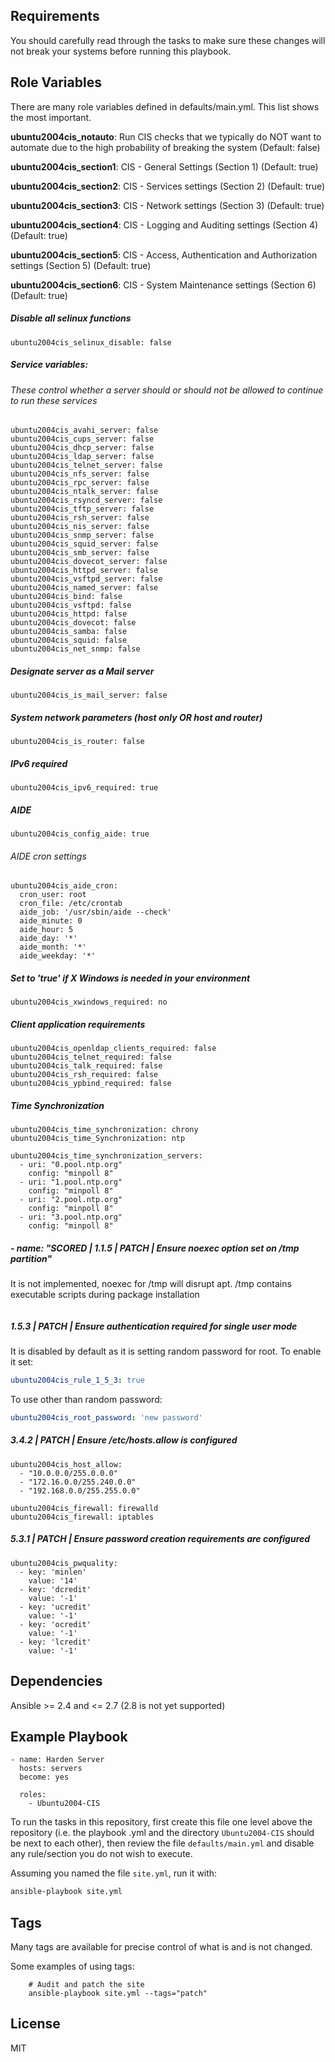 Requirements
------------

You should carefully read through the tasks to make sure these changes will not break your systems before running this playbook.

Role Variables
--------------
There are many role variables defined in defaults/main.yml. This list shows the most important.

**ubuntu2004cis_notauto**: Run CIS checks that we typically do NOT want to automate due to the high probability of breaking the system (Default: false)

**ubuntu2004cis_section1**: CIS - General Settings (Section 1) (Default: true)

**ubuntu2004cis_section2**: CIS - Services settings (Section 2) (Default: true)

**ubuntu2004cis_section3**: CIS - Network settings (Section 3) (Default: true)

**ubuntu2004cis_section4**: CIS - Logging and Auditing settings (Section 4) (Default: true)

**ubuntu2004cis_section5**: CIS - Access, Authentication and Authorization settings (Section 5) (Default: true)

**ubuntu2004cis_section6**: CIS - System Maintenance settings (Section 6) (Default: true)  

##### Disable all selinux functions
`ubuntu2004cis_selinux_disable: false`

##### Service variables:
###### These control whether a server should or should not be allowed to continue to run these services

```
ubuntu2004cis_avahi_server: false  
ubuntu2004cis_cups_server: false  
ubuntu2004cis_dhcp_server: false  
ubuntu2004cis_ldap_server: false  
ubuntu2004cis_telnet_server: false  
ubuntu2004cis_nfs_server: false  
ubuntu2004cis_rpc_server: false  
ubuntu2004cis_ntalk_server: false  
ubuntu2004cis_rsyncd_server: false  
ubuntu2004cis_tftp_server: false  
ubuntu2004cis_rsh_server: false  
ubuntu2004cis_nis_server: false  
ubuntu2004cis_snmp_server: false  
ubuntu2004cis_squid_server: false  
ubuntu2004cis_smb_server: false  
ubuntu2004cis_dovecot_server: false  
ubuntu2004cis_httpd_server: false  
ubuntu2004cis_vsftpd_server: false  
ubuntu2004cis_named_server: false  
ubuntu2004cis_bind: false  
ubuntu2004cis_vsftpd: false  
ubuntu2004cis_httpd: false  
ubuntu2004cis_dovecot: false  
ubuntu2004cis_samba: false  
ubuntu2004cis_squid: false  
ubuntu2004cis_net_snmp: false  
```  

##### Designate server as a Mail server
`ubuntu2004cis_is_mail_server: false`


##### System network parameters (host only OR host and router)
`ubuntu2004cis_is_router: false`  


##### IPv6 required
`ubuntu2004cis_ipv6_required: true`  


##### AIDE
`ubuntu2004cis_config_aide: true`

###### AIDE cron settings
```
ubuntu2004cis_aide_cron:
  cron_user: root
  cron_file: /etc/crontab
  aide_job: '/usr/sbin/aide --check'
  aide_minute: 0
  aide_hour: 5
  aide_day: '*'
  aide_month: '*'
  aide_weekday: '*'  
```


##### Set to 'true' if X Windows is needed in your environment
`ubuntu2004cis_xwindows_required: no`


##### Client application requirements
```
ubuntu2004cis_openldap_clients_required: false
ubuntu2004cis_telnet_required: false
ubuntu2004cis_talk_required: false  
ubuntu2004cis_rsh_required: false
ubuntu2004cis_ypbind_required: false
```

##### Time Synchronization
```
ubuntu2004cis_time_synchronization: chrony
ubuntu2004cis_time_Synchronization: ntp

ubuntu2004cis_time_synchronization_servers:
  - uri: "0.pool.ntp.org"
    config: "minpoll 8"
  - uri: "1.pool.ntp.org"
    config: "minpoll 8"
  - uri: "2.pool.ntp.org"
    config: "minpoll 8"
  - uri: "3.pool.ntp.org"
    config: "minpoll 8"

```
##### - name: "SCORED | 1.1.5 | PATCH | Ensure noexec option set on /tmp partition"
It is not implemented, noexec for /tmp will disrupt apt. /tmp contains executable scripts during package installation
```

```  
##### 1.5.3 | PATCH | Ensure authentication required for single user mode
It is disabled by default as it is setting random password for root. To enable it set:
```yaml
ubuntu2004cis_rule_1_5_3: true
```
To use other than random password:
```yaml
ubuntu2004cis_root_password: 'new password'
```

##### 3.4.2 | PATCH | Ensure /etc/hosts.allow is configured
```
ubuntu2004cis_host_allow:
  - "10.0.0.0/255.0.0.0"  
  - "172.16.0.0/255.240.0.0"  
  - "192.168.0.0/255.255.0.0"    
```  

```
ubuntu2004cis_firewall: firewalld
ubuntu2004cis_firewall: iptables
```

##### 5.3.1 | PATCH | Ensure password creation requirements are configured
```
ubuntu2004cis_pwquality:
  - key: 'minlen'
    value: '14'
  - key: 'dcredit'
    value: '-1'
  - key: 'ucredit'
    value: '-1'
  - key: 'ocredit'
    value: '-1'
  - key: 'lcredit'
    value: '-1'
```


Dependencies
------------

Ansible >= 2.4 and <= 2.7 (2.8 is not yet supported)

Example Playbook
-------------------------

```
- name: Harden Server
  hosts: servers
  become: yes

  roles:
    - Ubuntu2004-CIS
```

To run the tasks in this repository, first create this file one level above the repository
(i.e. the playbook .yml and the directory `Ubuntu2004-CIS` should be next to each other),
then review the file `defaults/main.yml` and disable any rule/section you do not wish to execute.

Assuming you named the file `site.yml`, run it with:
```bash
ansible-playbook site.yml
```

Tags
----
Many tags are available for precise control of what is and is not changed.

Some examples of using tags:

```
    # Audit and patch the site
    ansible-playbook site.yml --tags="patch"
```

License
-------

MIT
